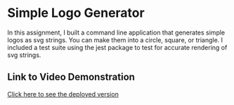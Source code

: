 # Simple Logo Generator

In this assignment, I built a command line application that generates simple logos as svg strings. You can make them into a circle, square, or triangle. I included a test suite using the jest package to test for accurate rendering of svg strings. 

## Link to Video Demonstration
[Click here to see the deployed version](https://youtu.be/OocGzR0qiIA)

